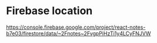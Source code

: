 # Firebase location
https://console.firebase.google.com/project/react-notes-b7e03/firestore/data/~2Fnotes~2FvgpPiHzTi1y4LCyFNJVW
